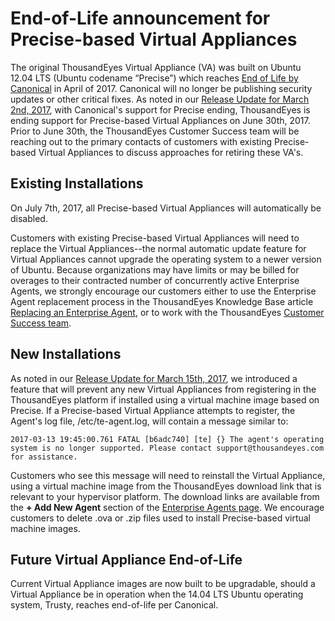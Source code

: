 # End-of-Life announcement for Precise-based Virtual Appliances

The original ThousandEyes Virtual Appliance \(VA\) was built on Ubuntu 12.04 LTS \(Ubuntu codename “Precise”\) which reaches [End of Life by Canonical](https://wiki.ubuntu.com/Releases) in April of 2017. Canonical will no longer be publishing security updates or other critical fixes.  As noted in our [Release Update for March 2nd, 2017](https://success.thousandeyes.com/PublicArticlePage?articleIdParam=kA044000000CnwuCAC), with Canonical's support for Precise ending, ThousandEyes is ending support for Precise-based Virtual Appliances on June 30th, 2017.   Prior to June 30th, the ThousandEyes Customer Success team will be reaching out to the primary contacts of customers with existing Precise-based Virtual Appliances to discuss approaches for retiring these VA's.

## Existing Installations

On July 7th, 2017, all Precise-based Virtual Appliances will automatically be disabled.

Customers with existing Precise-based Virtual Appliances will need to replace the Virtual Appliances--the normal automatic update feature for Virtual Appliances cannot upgrade the operating system to a newer version of Ubuntu.   Because organizations may have limits or may be billed for overages to their contracted number of concurrently active Enterprise Agents, we strongly encourage our customers either to use the Enterprise Agent replacement process in the ThousandEyes Knowledge Base article [Replacing an Enterprise Agent](https://success.thousandeyes.com/PublicArticlePage?articleIdParam=kA044000000CnYJCA0), or to work with the ThousandEyes [Customer Success team](mailto:support@thousandeyes.com?subject=Precise-based%20Virtual%20Appliance%20replacement).

## New Installations

As noted in our [Release Update for March 15th, 2017](https://success.thousandeyes.com/PublicArticlePage?articleIdParam=kA044000000CnylCAC), we introduced a feature that will prevent any new Virtual Appliances from registering in the ThousandEyes platform if installed using a virtual machine image based on Precise.  If a Precise-based Virtual Appliance attempts to register, the Agent's log file, /etc/te-agent.log, will contain a message similar to:

```text
2017-03-13 19:45:00.761 FATAL [b6adc740] [te] {} The agent's operating system is no longer supported. Please contact support@thousandeyes.com for assistance.
```

​Customers who see this message will need to reinstall the Virtual Appliance, using a virtual machine image from the ThousandEyes download link that is relevant to your hypervisor platform.  The download links are available from the **+ Add New Agent** section of the [Enterprise Agents page](https://app.thousandeyes.com/settings/agents/enterprise/). We encourage customers to delete .ova or .zip files used to install Precise-based virtual machine images.

## Future Virtual Appliance End-of-Life

Current Virtual Appliance images are now built to be upgradable, should a Virtual Appliance be in operation when the 14.04 LTS Ubuntu operating system, Trusty, reaches end-of-life per Canonical.

